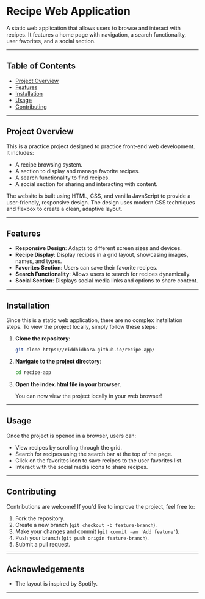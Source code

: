 # Recipe Web Application

A static web application that allows users to browse and interact with recipes. It features a home page with navigation, a search functionality, user favorites, and a social section.

---

## Table of Contents

- [Project Overview](#project-overview)
- [Features](#features)
- [Installation](#installation)
- [Usage](#usage)
- [Contributing](#contributing)

---

## Project Overview

This is a practice project designed to practice front-end web development. It includes:
- A recipe browsing system.
- A section to display and manage favorite recipes.
- A search functionality to find recipes.
- A social section for sharing and interacting with content.

The website is built using HTML, CSS, and vanilla JavaScript to provide a user-friendly, responsive design. The design uses modern CSS techniques and flexbox to create a clean, adaptive layout.

---

## Features

- **Responsive Design**: Adapts to different screen sizes and devices.
- **Recipe Display**: Display recipes in a grid layout, showcasing images, names, and types.
- **Favorites Section**: Users can save their favorite recipes.
- **Search Functionality**: Allows users to search for recipes dynamically.
- **Social Section**: Displays social media links and options to share content.

---

## Installation

Since this is a static web application, there are no complex installation steps. To view the project locally, simply follow these steps:

1. **Clone the repository**:
    ```bash
    git clone https://riddhidhara.github.io/recipe-app/
    ```
2. **Navigate to the project directory**:
    ```bash
    cd recipe-app
    ```
3. **Open the index.html file in your browser**.

    You can now view the project locally in your web browser!

---

## Usage

Once the project is opened in a browser, users can:

- View recipes by scrolling through the grid.
- Search for recipes using the search bar at the top of the page.
- Click on the favorites icon to save recipes to the user favorites list.
- Interact with the social media icons to share recipes.

---

## Contributing

Contributions are welcome! If you'd like to improve the project, feel free to:

1. Fork the repository.
2. Create a new branch (`git checkout -b feature-branch`).
3. Make your changes and commit (`git commit -am 'Add feature'`).
4. Push your branch (`git push origin feature-branch`).
5. Submit a pull request.

---

## Acknowledgements

- The layout is inspired by Spotify.

---

